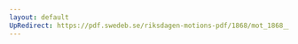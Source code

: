 ```yaml
---
layout: default
UpRedirect: https://pdf.swedeb.se/riksdagen-motions-pdf/1868/mot_1868__ak__00138/mot_1868__ak__00138_001.pdf
---
```

